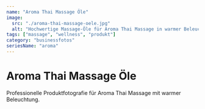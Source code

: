 ```yaml
---
name: "Aroma Thai Massage Öle"
image:
  src: "./aroma-thai-massage-oele.jpg"
  alt: "Hochwertige Massage-Öle für Aroma Thai Massage in warmer Beleuchtung"
tags: ["massage", "wellness", "produkt"]
category: "businessfotos"
seriesName: "aroma"
---
```


# Aroma Thai Massage Öle

Professionelle Produktfotografie für Aroma Thai Massage mit warmer Beleuchtung.
